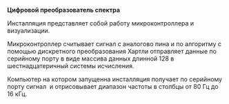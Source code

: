 **Цифровой преобразователь спектра**

Инсталляция представляет собой работу микроконтроллера и визуализации. 

Микроконтроллер считывает сигнал с аналогово пина и по алгоритму с помощью дискретного преобразования Хартли отправляет данные по серийному порту в виде массива данных длинной 128 в шестнадцатеричный системы исчисления.

Компьютер на котором запущенна инсталляция получает по серийному порту сигнал  и отрисовывает диапазон частоты в столбцы от 80 Гц до 16 кГц.


